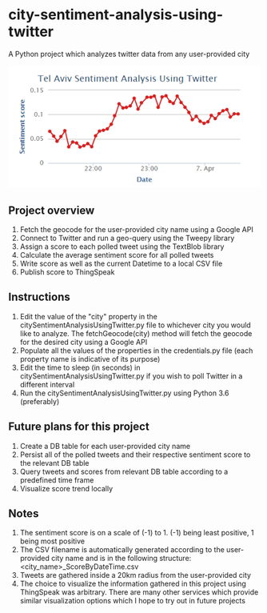 # city-sentiment-analysis-using-twitter
A Python project which analyzes twitter data from any user-provided city

![Sentiment scores for Tel Aviv](graph.PNG?raw=true "Sentiment scores for Tel Aviv")

Project overview
--------------------------------
1. Fetch the geocode for the user-provided city name using a Google API
2. Connect to Twitter and run a geo-query using the Tweepy library
3. Assign a score to each polled tweet using the TextBlob library
4. Calculate the average sentiment score for all polled tweets
5. Write score as well as the current Datetime to a local CSV file
6. Publish score to ThingSpeak

Instructions
------------
1. Edit the value of the "city" property in the citySentimentAnalysisUsingTwitter.py file to whichever city you would like to analyze. The fetchGeocode(city) method will fetch the geocode for the desired city using a Google API
2. Populate all the values of the properties in the credentials.py file (each property name is indicative of its purpose)
3. Edit the time to sleep (in seconds) in citySentimentAnalysisUsingTwitter.py if you wish to poll Twitter in a different interval
4. Run the citySentimentAnalysisUsingTwitter.py using Python 3.6 (preferably)

Future plans for this project
------------------------------
1. Create a DB table for each user-provided city name
2. Persist all of the polled tweets and their respective sentiment score to the relevant DB table
3. Query tweets and scores from relevant DB table according to a predefined time frame
4. Visualize score trend locally

Notes
-----
1. The sentiment score is on a scale of (-1) to 1. (-1) being least positive, 1 being most positive
2. The CSV filename is automatically generated according to the user-provided city name and is in the following structure: <city_name>_ScoreByDateTime.csv
3. Tweets are gathered inside a 20km radius from the user-provided city
4. The choice to visualize the information gathered in this project using ThingSpeak was arbitrary. There are many other services which provide similar visualization options which I hope to try out in future projects
